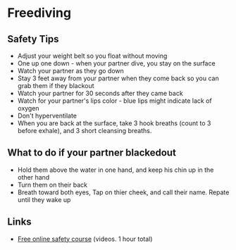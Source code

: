 # Freediving

## Safety Tips

* Adjust your weight belt so you float without moving
* One up one down - when your partner dive, you stay on the surface
* Watch your partner as they go down
* Stay 3 feet away from your partner when they come back so you can grab them if they blackout
* Watch your partner for 30 seconds after they came back
* Watch for your partner's lips color - blue lips might indicate lack of oxygen
* Don't hyperventilate
* When you are back at the surface, take 3 hook breaths (count to 3 before exhale), and 3 short cleansing breaths.

## What to do if your partner blackedout

* Hold them above the water in one hand, and keep his chin up in the other hand
* Turn them on their back
* Breath toward both eyes, Tap on thier cheek, and call their name. Repate until they wake up

## Links
* [Free online safety course](https://immersionfreediving.teachable.com/) (videos. 1 hour total)
